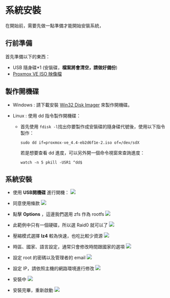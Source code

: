 系統安裝
=
在開始前，需要先做一點準備才能開始安裝系統，
## 行前準備
首先準備以下的東西：
- USB 隨身碟*1 (安裝碟，**檔案將會清空，請做好備份**)
- [Proxmox VE ISO 映像檔](https://www.proxmox.com/en/downloads/category/iso-images-pve)

## 製作開機碟
-  Windows :
請下載安裝 [Win32 Disk Imager](https://sourceforge.net/projects/win32diskimager/files/latest/download) 來製作開機碟。

- Linux :
使用 dd 指令製作開機碟：
    - 首先使用 ```fdisk -l```找出你要製作成安裝碟的隨身碟代號後，使用以下指令製作：
        ```
        sudo dd if=proxmox-ve_4.4-eb2d6f1e-2.iso of=/dev/sdX
        ```
        
        若是想要查看 dd 進度，可以另外開一個命令視窗來查詢進度：
        ```
        watch -n 5 pkill -USR1 ^dd$
        ```

## 系統安裝
- 使用 **USB開機碟** 進行開機：
    ![](../image/01.installation/01.png)

- 同意使用條款
    ![](../image/01.installation/02.png)

- 點擊 **Options** ，這邊我們選用 zfs 作為 rootfs
    ![](../image/01.installation/03.png)

- 此範例中只有一個硬碟，所以選 Raid0 就可以了
    ![](../image/01.installation/04.png)

- 壓縮模式選擇 **lz4** 較為快速，也吃比較少資源
    ![](../image/01.installation/05.png)

- 時區、國家、語言設定，通常只會修改時間跟國家的選項
    ![](../image/01.installation/06.png)

- 設定 root 的密碼以及管理者的 email 
    ![](../image/01.installation/07.png)

- 設定 IP，請依照主機的網路環境進行修改
    ![](../image/01.installation/08.png)

- 安裝中
    ![](../image/01.installation/09.png)
    
- 安裝完畢，重新啟動
    ![](../image/01.installation/10.png)


